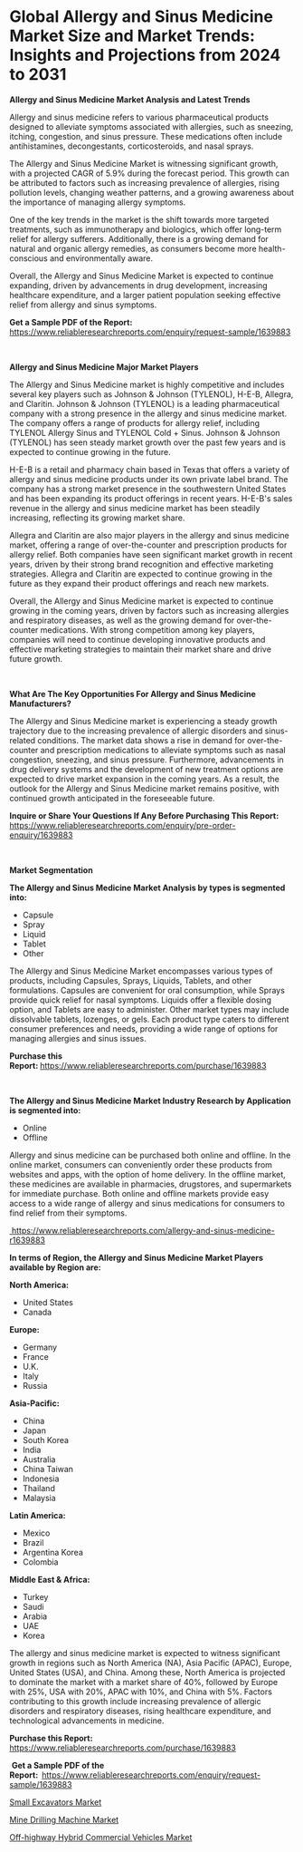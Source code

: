 <p><h1>Global Allergy and Sinus Medicine Market Size and Market Trends: Insights and Projections from 2024 to 2031</h1></p><p><strong>Allergy and Sinus Medicine Market Analysis and Latest Trends</strong></p>
<p><p>Allergy and sinus medicine refers to various pharmaceutical products designed to alleviate symptoms associated with allergies, such as sneezing, itching, congestion, and sinus pressure. These medications often include antihistamines, decongestants, corticosteroids, and nasal sprays.</p><p>The Allergy and Sinus Medicine Market is witnessing significant growth, with a projected CAGR of 5.9% during the forecast period. This growth can be attributed to factors such as increasing prevalence of allergies, rising pollution levels, changing weather patterns, and a growing awareness about the importance of managing allergy symptoms.</p><p>One of the key trends in the market is the shift towards more targeted treatments, such as immunotherapy and biologics, which offer long-term relief for allergy sufferers. Additionally, there is a growing demand for natural and organic allergy remedies, as consumers become more health-conscious and environmentally aware.</p><p>Overall, the Allergy and Sinus Medicine Market is expected to continue expanding, driven by advancements in drug development, increasing healthcare expenditure, and a larger patient population seeking effective relief from allergy and sinus symptoms.</p></p>
<p><strong>Get a Sample PDF of the Report:&nbsp;</strong> <a href="https://www.reliableresearchreports.com/enquiry/request-sample/1639883">https://www.reliableresearchreports.com/enquiry/request-sample/1639883</a></p>
<p>&nbsp;</p>
<p><strong>Allergy and Sinus Medicine Major Market Players</strong></p>
<p><p>The Allergy and Sinus Medicine market is highly competitive and includes several key players such as Johnson & Johnson (TYLENOL), H-E-B, Allegra, and Claritin. Johnson & Johnson (TYLENOL) is a leading pharmaceutical company with a strong presence in the allergy and sinus medicine market. The company offers a range of products for allergy relief, including TYLENOL Allergy Sinus and TYLENOL Cold + Sinus. Johnson & Johnson (TYLENOL) has seen steady market growth over the past few years and is expected to continue growing in the future.</p><p>H-E-B is a retail and pharmacy chain based in Texas that offers a variety of allergy and sinus medicine products under its own private label brand. The company has a strong market presence in the southwestern United States and has been expanding its product offerings in recent years. H-E-B's sales revenue in the allergy and sinus medicine market has been steadily increasing, reflecting its growing market share.</p><p>Allegra and Claritin are also major players in the allergy and sinus medicine market, offering a range of over-the-counter and prescription products for allergy relief. Both companies have seen significant market growth in recent years, driven by their strong brand recognition and effective marketing strategies. Allegra and Claritin are expected to continue growing in the future as they expand their product offerings and reach new markets.</p><p>Overall, the Allergy and Sinus Medicine market is expected to continue growing in the coming years, driven by factors such as increasing allergies and respiratory diseases, as well as the growing demand for over-the-counter medications. With strong competition among key players, companies will need to continue developing innovative products and effective marketing strategies to maintain their market share and drive future growth.</p></p>
<p>&nbsp;</p>
<p><strong>What Are The Key Opportunities For Allergy and Sinus Medicine Manufacturers?</strong></p>
<p><p>The Allergy and Sinus Medicine market is experiencing a steady growth trajectory due to the increasing prevalence of allergic disorders and sinus-related conditions. The market data shows a rise in demand for over-the-counter and prescription medications to alleviate symptoms such as nasal congestion, sneezing, and sinus pressure. Furthermore, advancements in drug delivery systems and the development of new treatment options are expected to drive market expansion in the coming years. As a result, the outlook for the Allergy and Sinus Medicine market remains positive, with continued growth anticipated in the foreseeable future.</p></p>
<p><strong>Inquire or Share Your Questions If Any Before Purchasing This Report:</strong> <a href="https://www.reliableresearchreports.com/enquiry/pre-order-enquiry/1639883">https://www.reliableresearchreports.com/enquiry/pre-order-enquiry/1639883</a></p>
<p>&nbsp;</p>
<p><strong>Market Segmentation</strong></p>
<p><strong>The Allergy and Sinus Medicine Market Analysis by types is segmented into:</strong></p>
<p><ul><li>Capsule</li><li>Spray</li><li>Liquid</li><li>Tablet</li><li>Other</li></ul></p>
<p><p>The Allergy and Sinus Medicine Market encompasses various types of products, including Capsules, Sprays, Liquids, Tablets, and other formulations. Capsules are convenient for oral consumption, while Sprays provide quick relief for nasal symptoms. Liquids offer a flexible dosing option, and Tablets are easy to administer. Other market types may include dissolvable tablets, lozenges, or gels. Each product type caters to different consumer preferences and needs, providing a wide range of options for managing allergies and sinus issues.</p></p>
<p><strong>Purchase this Report:&nbsp;</strong><a href="https://www.reliableresearchreports.com/purchase/1639883">https://www.reliableresearchreports.com/purchase/1639883</a></p>
<p>&nbsp;</p>
<p><strong>The Allergy and Sinus Medicine Market Industry Research by Application is segmented into:</strong></p>
<p><ul><li>Online</li><li>Offline</li></ul></p>
<p><p>Allergy and sinus medicine can be purchased both online and offline. In the online market, consumers can conveniently order these products from websites and apps, with the option of home delivery. In the offline market, these medicines are available in pharmacies, drugstores, and supermarkets for immediate purchase. Both online and offline markets provide easy access to a wide range of allergy and sinus medications for consumers to find relief from their symptoms.</p></p>
<p><a href="https://www.reliableresearchreports.com/allergy-and-sinus-medicine-r1639883">&nbsp;https://www.reliableresearchreports.com/allergy-and-sinus-medicine-r1639883</a></p>
<p><strong>In terms of Region, the Allergy and Sinus Medicine Market Players available by Region are:</strong></p>
<p>
    <p> <strong> North America: </strong>
        <ul>
            <li>United States</li>
            <li>Canada</li>
        </ul>
        </p> 
    <p> <strong> Europe: </strong>
        <ul>
            <li>Germany</li>
            <li>France</li>
            <li>U.K.</li>
            <li>Italy</li>
            <li>Russia</li>
        </ul>
        </p> 
    <p> <strong> Asia-Pacific: </strong>
        <ul>
            <li>China</li>
            <li>Japan</li>
            <li>South Korea</li>
            <li>India</li>
            <li>Australia</li>
            <li>China Taiwan</li>
            <li>Indonesia</li>
            <li>Thailand</li>
            <li>Malaysia</li>
        </ul>
        </p> 
    <p> <strong> Latin America: </strong>
        <ul>
            <li>Mexico</li>
            <li>Brazil</li>
            <li>Argentina Korea</li>
            <li>Colombia</li>
        </ul>
        </p> 
    <p> <strong> Middle East & Africa: </strong>
        <ul>
            <li>Turkey</li>
            <li>Saudi</li>
            <li>Arabia</li>
            <li>UAE</li>
            <li>Korea</li>
        </ul>
    </p>
    </p>
<p><p>The allergy and sinus medicine market is expected to witness significant growth in regions such as North America (NA), Asia Pacific (APAC), Europe, United States (USA), and China. Among these, North America is projected to dominate the market with a market share of 40%, followed by Europe with 25%, USA with 20%, APAC with 10%, and China with 5%. Factors contributing to this growth include increasing prevalence of allergic disorders and respiratory diseases, rising healthcare expenditure, and technological advancements in medicine.</p></p>
<p><strong>Purchase this Report: </strong><a href="https://www.reliableresearchreports.com/purchase/1639883">https://www.reliableresearchreports.com/purchase/1639883</a></p>
<p>&nbsp;<strong>Get a Sample PDF of the Report:&nbsp;&nbsp;</strong><a href="https://www.reliableresearchreports.com/enquiry/request-sample/1639883">https://www.reliableresearchreports.com/enquiry/request-sample/1639883</a></p>
<p><strong></strong></p>
<p><p><a href="https://www.linkedin.com/pulse/small-excavators-market-comprehensive-report-its-share-8suyf">Small Excavators Market</a></p><p><a href="https://www.linkedin.com/pulse/mine-drilling-machine-market-size-growing-forecasted-period-fishe">Mine Drilling Machine Market</a></p><p><a href="https://www.linkedin.com/pulse/off-highway-hybrid-commercial-vehicles-market-analysis-examines-0pgpe">Off-highway Hybrid Commercial Vehicles Market</a></p></p>